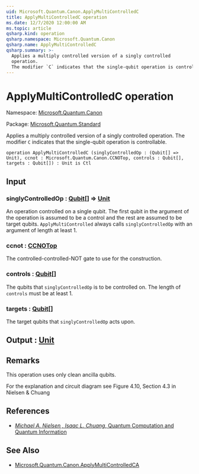```yaml
---
uid: Microsoft.Quantum.Canon.ApplyMultiControlledC
title: ApplyMultiControlledC operation
ms.date: 12/7/2020 12:00:00 AM
ms.topic: article
qsharp.kind: operation
qsharp.namespace: Microsoft.Quantum.Canon
qsharp.name: ApplyMultiControlledC
qsharp.summary: >-
  Applies a multiply controlled version of a singly controlled
  operation.
  The modifier `C` indicates that the single-qubit operation is controllable.
---
```


# ApplyMultiControlledC operation

Namespace: [Microsoft.Quantum.Canon](xref:Microsoft.Quantum.Canon)

Package: [Microsoft.Quantum.Standard](https://nuget.org/packages/Microsoft.Quantum.Standard)


Applies a multiply controlled version of a singly controlledoperation.The modifier `C` indicates that the single-qubit operation is controllable.

```qsharp
operation ApplyMultiControlledC (singlyControlledOp : (Qubit[] => Unit), ccnot : Microsoft.Quantum.Canon.CCNOTop, controls : Qubit[], targets : Qubit[]) : Unit is Ctl
```


## Input

### singlyControlledOp : [Qubit](xref:microsoft.quantum.lang-ref.qubit)[] => [Unit](xref:microsoft.quantum.lang-ref.unit) 

An operation controlled on a single qubit.The first qubit in the argument of the operation isassumed to be a control and the rest are assumed to be target qubits.`ApplyMultiControlled` always calls `singlyControlledOp` with an argument oflength at least 1.


### ccnot : [CCNOTop](xref:Microsoft.Quantum.Canon.CCNOTop)

The controlled-controlled-NOT gate to use for the construction.


### controls : [Qubit](xref:microsoft.quantum.lang-ref.qubit)[]

The qubits that `singlyControlledOp` is to be controlled on.The length of `controls` must be at least 1.


### targets : [Qubit](xref:microsoft.quantum.lang-ref.qubit)[]

The target qubits that `singlyControlledOp` acts upon.



## Output : [Unit](xref:microsoft.quantum.lang-ref.unit)



## Remarks

This operation uses only clean ancilla qubits.For the explanation and circuit diagram see Figure 4.10, Section 4.3 in Nielsen & Chuang

## References

- [ *Michael A. Nielsen , Isaac L. Chuang*,  Quantum Computation and Quantum Information ](http://doi.org/10.1017/CBO9780511976667)

## See Also

- [Microsoft.Quantum.Canon.ApplyMultiControlledCA](xref:Microsoft.Quantum.Canon.ApplyMultiControlledCA)